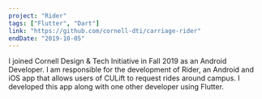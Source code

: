 ```yaml
---
project: "Rider"
tags: ["Flutter", "Dart"]
link: "https://github.com/cornell-dti/carriage-rider"
endDate: "2019-10-05"
---
```


I joined Cornell Design & Tech Initiative in Fall 2019 as an Android Developer. I am responsible for the development of Rider, an Android and iOS app that allows users of CULift to request rides around campus. I developed this app along with one other developer using Flutter.</p>
